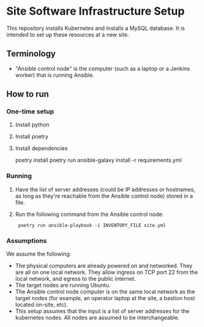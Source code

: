 # Site Software Infrastructure Setup

This repository installs Kubernetes and installs a MySQL database.  It is intended to set up these resources at a new site.

## Terminology

- "Ansible control node" is the computer (such as a laptop or a Jenkins worker) that is running Ansible.

## How to run

### One-time setup

1. Install python
1. Install poetry
1. Install dependencies

    poetry install
    poetry run ansible-galaxy install -r requirements.yml


### Running

1. Have the list of server addresses (could be IP addresses or hostnames, as long as they're reachable from the Ansible control node) stored in a file.
1. Run the following command from the Ansible control node:

        poetry run ansible-playbook -i INVENTORY_FILE site.yml

### Assumptions

We assume the following:
- The physical computers are already powered on and networked.  They are all on one local network.  They allow ingress on TCP port 22 from the local network, and egress to the public internet.
- The target nodes are running Ubuntu.
- The Ansible control node computer is on the same local network as the target nodes (for example, an operator laptop at the site, a bastion host located on-site, etc).
- This setup assumes that the input is a list of server addresses for the kubernetes nodes.  All nodes are assumed to be interchangeable.
